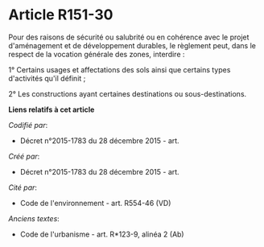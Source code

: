 # Article R151-30

Pour des raisons de sécurité ou salubrité ou en cohérence avec le projet d'aménagement et de développement durables, le
règlement peut, dans le respect de la vocation générale des zones, interdire :

1° Certains usages et affectations des sols ainsi que certains types d'activités qu'il définit ;

2° Les constructions ayant certaines destinations ou sous-destinations.

**Liens relatifs à cet article**

_Codifié par_:

  - Décret n°2015-1783 du 28 décembre 2015 - art.

_Créé par_:

  - Décret n°2015-1783 du 28 décembre 2015 - art.

_Cité par_:

  - Code de l'environnement - art. R554-46 (VD)

_Anciens textes_:

  - Code de l'urbanisme - art. R*123-9, alinéa 2 (Ab)
